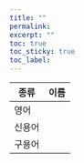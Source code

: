 ```yaml
---
title: ""
permalink:
excerpt: ""
toc: true
toc_sticky: true
toc_label:
---
```


| 종류   | 이름 |
| ------ | ---- |
| 영어   |      |
| 신용어 |      |
| 구용어 |      |

#
